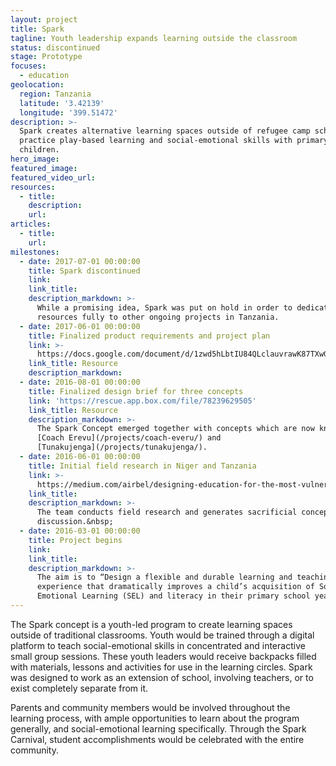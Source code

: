 ```yaml
---
layout: project
title: Spark
tagline: Youth leadership expands learning outside the classroom
status: discontinued
stage: Prototype
focuses:
  - education
geolocation:
  region: Tanzania
  latitude: '3.42139'
  longitude: '399.51472'
description: >-
  Spark creates alternative learning spaces outside of refugee camp schools to
  practice play-based learning and social-emotional skills with primary school
  children.
hero_image:
featured_image:
featured_video_url:
resources:
  - title:
    description:
    url:
articles:
  - title:
    url:
milestones:
  - date: 2017-07-01 00:00:00
    title: Spark discontinued
    link:
    link_title:
    description_markdown: >-
      While a promising idea, Spark was put on hold in order to dedicate
      resources fully to other ongoing projects in Tanzania.
  - date: 2017-06-01 00:00:00
    title: Finalized product requirements and project plan
    link: >-
      https://docs.google.com/document/d/1zwd5hLbtIU84QLclauvrawK87TXwGmPMPb08wPCS0s4/edit
    link_title: Resource
    description_markdown:
  - date: 2016-08-01 00:00:00
    title: Finalized design brief for three concepts
    link: 'https://rescue.app.box.com/file/78239629505'
    link_title: Resource
    description_markdown: >-
      The Spark Concept emerged together with concepts which are now known as
      [Coach Erevu](/projects/coach-everu/) and
      [Tunakujenga](/projects/tunakujenga/).
  - date: 2016-06-01 00:00:00
    title: Initial field research in Niger and Tanzania
    link: >-
      https://medium.com/airbel/designing-education-for-the-most-vulnerable-people-8d2eb753edcd
    link_title:
    description_markdown: >-
      The team conducts field research and generates sacrificial concepts for
      discussion.&nbsp;
  - date: 2016-03-01 00:00:00
    title: Project begins
    link:
    link_title:
    description_markdown: >-
      The aim is to “Design a flexible and durable learning and teaching
      experience that dramatically improves a child’s acquisition of Social and
      Emotional Learning (SEL) and literacy in their primary school years”
---
```


The Spark concept is a youth-led program to create learning spaces outside of traditional classrooms. Youth would be trained through a digital platform to teach social-emotional skills in concentrated and interactive small group sessions. These youth leaders would receive backpacks filled with materials, lessons and activities for use in the learning circles. Spark was designed to work as an extension of school, involving teachers, or to exist completely separate from it.

Parents and community members would be involved throughout the learning process, with ample opportunities to learn about the program generally, and social-emotional learning specifically. Through the Spark Carnival, student accomplishments would be celebrated with the entire community.